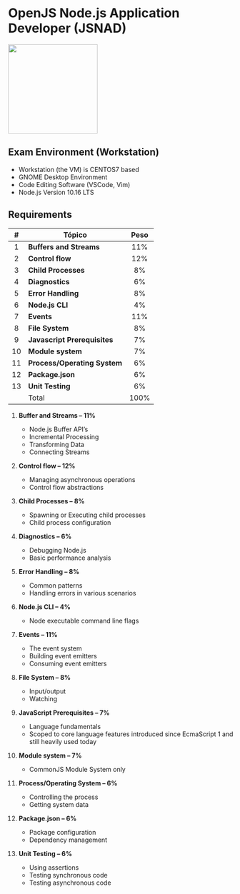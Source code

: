 # OpenJS Node.js Application Developer (JSNAD)

<img src ="https://training.linuxfoundation.org/wp-content/uploads/2019/08/Node.JS-AppDev.png" width="200"/>

## Exam Environment (Workstation)
  - Workstation (the VM) is CENTOS7 based
  - GNOME Desktop Environment
  - Code Editing Software (VSCode, Vim)
  - Node.js Version 10.16 LTS


## Requirements
|  # 	| Tópico                              | Peso 	|
|:-----:|-------------------------------------|:-------:|
|  1 	| **Buffers and Streams**             |   11%   |
|  2 	| **Control flow**                    |   12%  	|
|  3 	| **Child Processes**                 |   8%   	|
|  4 	| **Diagnostics**                     |   6%   	|
|  5 	| **Error Handling**                  |   8%   	|
|  6 	| **Node.js CLI**                     |   4%   	|
|  7 	| **Events**                          |   11%   |
|  8 	| **File System**                     |   8%   	|
|  9 	| **Javascript Prerequisites**        |   7%   	|
|  10 	| **Module system**                   |   7%   	|
|  11 	| **Process/Operating System**        |   6%   	|
|  12 	| **Package.json**                    |   6%   	|
|  13	| **Unit Testing**                    |   6%   	|
|    	| Total                               |  100%  	|

1. **Buffer and Streams – 11%**
    * Node.js Buffer API’s
    * Incremental Processing
    * Transforming Data
    * Connecting Streams

2. **Control flow – 12%**
    * Managing asynchronous operations
    * Control flow abstractions

3. **Child Processes – 8%**
    * Spawning or Executing child processes
    * Child process configuration

4. **Diagnostics – 6%**
    * Debugging Node.js
    * Basic performance analysis

5. **Error Handling – 8%**
    * Common patterns
    * Handling errors in various scenarios

6. **Node.js CLI – 4%**
    * Node executable command line flags

7. **Events – 11%**
    * The event system
    * Building event emitters
    * Consuming event emitters

8. **File System – 8%**
    * Input/output
    * Watching

9. **JavaScript Prerequisites – 7%**
    * Language fundamentals
    * Scoped to core language features introduced since EcmaScript 1 and still heavily used today

10. **Module system – 7%**
    * CommonJS Module System only

11. **Process/Operating System – 6%**
    * Controlling the process
    * Getting system data

12. **Package.json – 6%**
    * Package configuration
    * Dependency management

13. **Unit Testing – 6%**
    * Using assertions
    * Testing synchronous code
    * Testing asynchronous code
